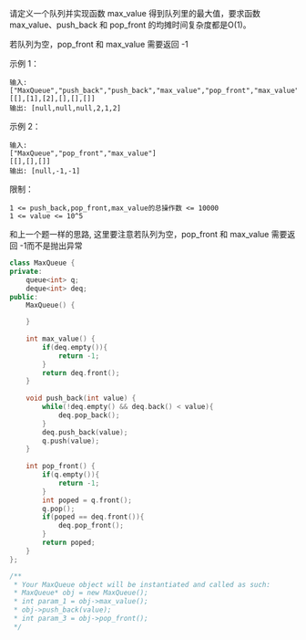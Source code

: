 请定义一个队列并实现函数 max_value 得到队列里的最大值，要求函数max_value、push_back 和 pop_front 的均摊时间复杂度都是O(1)。

若队列为空，pop_front 和 max_value 需要返回 -1

示例 1：
```
输入: 
["MaxQueue","push_back","push_back","max_value","pop_front","max_value"]
[[],[1],[2],[],[],[]]
输出: [null,null,null,2,1,2]
```
示例 2：
```
输入: 
["MaxQueue","pop_front","max_value"]
[[],[],[]]
输出: [null,-1,-1]
```

限制：
```
1 <= push_back,pop_front,max_value的总操作数 <= 10000
1 <= value <= 10^5
```



和上一个题一样的思路, 这里要注意若队列为空，pop_front 和 max_value 需要返回 -1而不是抛出异常

```c++
class MaxQueue {
private:
    queue<int> q;
    deque<int> deq;
public:
    MaxQueue() {

    }
    
    int max_value() {
        if(deq.empty()){
            return -1;
        }
        return deq.front();
    }
    
    void push_back(int value) {
        while(!deq.empty() && deq.back() < value){
            deq.pop_back();
        }
        deq.push_back(value);
        q.push(value);
    }
    
    int pop_front() {
        if(q.empty()){
            return -1;
        }
        int poped = q.front();
        q.pop();
        if(poped == deq.front()){
            deq.pop_front();
        }
        return poped;
    }
};

/**
 * Your MaxQueue object will be instantiated and called as such:
 * MaxQueue* obj = new MaxQueue();
 * int param_1 = obj->max_value();
 * obj->push_back(value);
 * int param_3 = obj->pop_front();
 */
```

